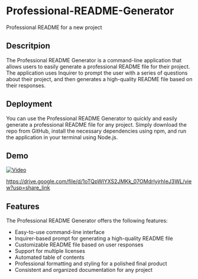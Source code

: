 # Professional-README-Generator
Professional README for a new project

## Descritpion 
The Professional README Generator is a command-line application that allows users to easily generate a professional README file for their project. The application uses Inquirer to prompt the user with a series of questions about their project, and then generates a high-quality README file based on their responses.

## Deployment
You can use the Professional README Generator to quickly and easily generate a professional README file for any project. Simply download the repo from GitHub, install the necessary dependencies using npm, and run the application in your terminal using Node.js.

## Demo
[![Video](https://img.youtube.com/vi/video/0.jpg)](https://drive.google.com/file/d/1oTQpWIYXS2JMKk_07OMdrIyjrhIeJ3WL/preview)

https://drive.google.com/file/d/1oTQpWIYXS2JMKk_07OMdrIyjrhIeJ3WL/view?usp=share_link

## Features
The Professional README Generator offers the following features:

- Easy-to-use command-line interface
- Inquirer-based prompt for generating a high-quality README file
- Customizable README file based on user responses
- Support for multiple licenses
- Automated table of contents
- Professional formatting and styling for a polished final product
- Consistent and organized documentation for any project

